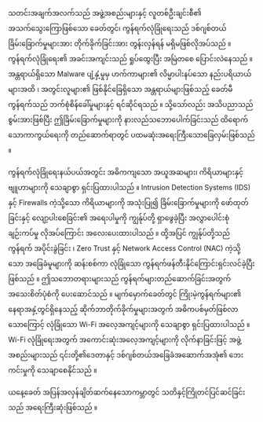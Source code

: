 သတင်းအချက်အလက်သည် အဖွဲ့အစည်းများနှင့် လူတစ်ဦးချင်းစီ၏ အသက်သွေးကြောဖြစ်သော ခေတ်တွင်၊ ကွန်ရက်လုံခြုံရေးသည် ဒစ်ဂျစ်တယ်ခြိမ်းခြောက်မှုများအား တိုက်ခိုက်ခြင်းအား တွန်းလှန်ရန် မရှိမဖြစ်လိုအပ်သည် ။ ကွန်ရက်လုံခြုံရေး၏ အခင်းအကျင်းသည် ရှုပ်ထွေးပြီး အမြဲတစေ ပြောင်းလဲနေသည် ။ အန္တရာယ်ရှိသော Malware ပျံ့နှံ့မှုမှ ဟက်ကာများ၏ လိမ္မာပါးနပ်သော နည်းပရိယာယ်များအထိ ၊ အတွင်းလူများ၏ ဖြစ်နိုင်ခြေရှိသော အန္တရာယ်များဖြစ်သည့် ခေတ်မီကွန်ရက်သည် ဘက်စုံစိန်ခေါ်မှုများနှင့် ရင်ဆိုင်ရသည် ။ သို့သော်လည်း အသိပညာသည် စွမ်းအားဖြစ်ပြီး ဤခြိမ်းခြောက်မှုများကို နားလည်သဘောပေါက်ခြင်းသည် ထိရောက်သောကာကွယ်ရေးကို တည်ဆောက်ရာတွင် ပထမဆုံးအရေးကြီးသောခြေလှမ်းဖြစ်သည် ။

ကွန်ရက်လုံခြုံရေးနယ်ပယ်အတွင်း အဓိကကျသော အယူအဆများ၊ ကိရိယာများနှင့် ဗျူဟာများကို သေချာစွာ ရှင်းပြထားပါသည် ။ Intrusion Detection Systems (IDS) နှင့် Firewalls ကဲ့သို့သော ကိရိယာများကို အသုံးပြု၍ ခြိမ်းခြောက်မှုများကို ဖော်ထုတ်ခြင်းနှင့် လျော့ပါးစေခြင်း၏ အရေးပါမှုကို ကျွန်ုပ်တို့ ရှာဖွေခဲ့ပြီး အလွှာပေါင်းစုံ ချဉ်းကပ်မှု လိုအပ်ကြောင်း အလေးပေးထားပါသည် ။ ထို့အပြင် ကျွန်ုပ်တို့သည် ကွန်ရက် အပိုင်းခွဲခြင်း ၊ Zero Trust နှင့် Network Access Control (NAC) ကဲ့သို့သော အခြေခံမူများကို ဆန်းစစ်ကာ လုံခြုံသော ကွန်ရက်ဖန်တီးနိုင်ကြောင်းရှင်းလင်ခဲ့ပြီးဖြစ်သည် ။ ဤသဘောတရားများသည် ကွန်ရက်များတည်ဆောက်ခြင်းအတွက် အသေးစိတ်ပုံစံကို ပေးဆောင်သည် ။ မျက်မှောက်ခေတ်တွင် ကြိုးမဲ့ကွန်ရက်များ၏ နေရာအနှံ့တွင်ရှိနေသည့် ဆိုက်ဘာတိုက်ခိုက်မှုများအတွက် အဓိကပစ်မှတ်ဖြစ်လာသောကြောင့် လုံခြုံသော Wi-Fi အလေ့အကျင့်များကို သေချာစွာ ရှင်းပြထားပါသည် ။ Wi-Fi လုံခြုံရေးအတွက် အကောင်းဆုံးအလေ့အကျင့်များကို လိုက်နာခြင်းဖြင့် အဖွဲ့အစည်းများသည် ၎င်းတို့၏ဒေတာနှင့် ဒစ်ဂျစ်တယ်အခြေခံအဆောက်အအုံ၏ ဘေးကင်းမှုကို သေချာစေနိုင်သည် ။


ယနေ့ခေတ် အပြန်အလှန်ချိတ်ဆက်နေသောကမ္ဘာတွင် သတိနှင့်ကြိုတင်ပြင်ဆင်ခြင်းသည် အရေးကြီးဆုံးဖြစ်သည် ။